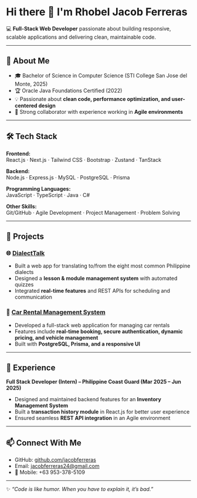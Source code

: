 # Hi there 👋 I'm Rhobel Jacob Ferreras  

💻 **Full-Stack Web Developer** passionate about building responsive, scalable applications and delivering clean, maintainable code.  

---

## 🚀 About Me  
- 🎓 Bachelor of Science in Computer Science (STI College San Jose del Monte, 2025)  
- 🏆 Oracle Java Foundations Certified (2022)  
- 💡 Passionate about **clean code, performance optimization, and user-centered design**  
- 🤝 Strong collaborator with experience working in **Agile environments**  

---

## 🛠️ Tech Stack  

**Frontend:**  
React.js · Next.js · Tailwind CSS · Bootstrap · Zustand · TanStack  

**Backend:**  
Node.js · Express.js · MySQL · PostgreSQL · Prisma  

**Programming Languages:**  
JavaScript · TypeScript · Java · C#  

**Other Skills:**  
Git/GitHub · Agile Development · Project Management · Problem Solving  

---

## 📂 Projects  

### 🌐 [DialectTalk](#)  
- Built a web app for translating to/from the eight most common Philippine dialects  
- Designed a **lesson & module management system** with automated quizzes  
- Integrated **real-time features** and REST APIs for scheduling and communication  

### 🚗 [Car Rental Management System](#)  
- Developed a full-stack web application for managing car rentals  
- Features include **real-time booking, secure authentication, dynamic pricing, and vehicle management**  
- Built with **PostgreSQL, Prisma, and a responsive UI**  

---

## 💼 Experience  

**Full Stack Developer (Intern) – Philippine Coast Guard (Mar 2025 – Jun 2025)**  
- Designed and maintained backend features for an **Inventory Management System**  
- Built a **transaction history module** in React.js for better user experience  
- Ensured seamless **REST API integration** in an Agile environment  

---

## 📫 Connect With Me  

- GitHub: [github.com/jacobferreras](https://github.com/jacobferreras)  
- Email: jacobferreras24@gmail.com  
- 📱 Mobile: +63 953-378-5109  

---
✨ *“Code is like humor. When you have to explain it, it’s bad.”*  
